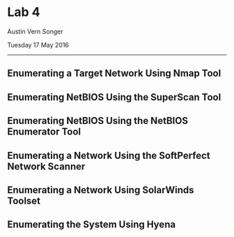 Lab 4
=====

Austin Vern Songer

Tuesday 17 May 2016

----



Enumerating a Target Network Using Nmap Tool
-------------------------------------------------------------------------

Enumerating NetBIOS Using the SuperScan Tool
-------------------------------------------------------------------------

Enumerating NetBIOS Using the NetBIOS Enumerator Tool
-------------------------------------------------------------------------

Enumerating a Network Using the SoftPerfect Network Scanner
-------------------------------------------------------------------------

Enumerating a Network Using SolarWinds Toolset
-------------------------------------------------------------------------

Enumerating the System Using Hyena
-------------------------------------------------------------------------